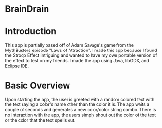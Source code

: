# BrainDrain
# Introduction
This app is partially based off of Adam Savage's game from the MythBusters episode "Laws of Attraction".  I made this app because I found the Stroop Effect intriguing and wanted to have my own portable version of the effect to test on my friends.  I made the app using Java, libGDX, and Eclipse IDE.

# Basic Overview
Upon starting the app, the user is greeted with a random colored text with the text saying a color's name other than the color it is.  The app waits a couple of seconds and generates a new color/color string combo.  There is no interaction with the app, the users simply shout out the color of the text or the color that the text spells out.
